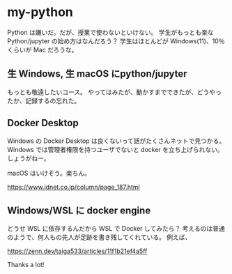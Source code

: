# my-python

Python は嫌いだ。だが、授業で使わないといけない。
学生がもっとも楽な Python/jupyter の始め方はなんだろう？
学生はほとんどが Windows(11)、10％くらいが Mac だろうな。


## 生 Windows, 生 macOS にpython/jupyter

もっとも敬遠したいコース。
やってはみたが、動かすまでできたが、どうやったか、記録するの忘れた。


## Docker Desktop

Windows の Docker Desktop は良くないって話がたくさんネットで見つかる。
Windows では管理者権限を持つユーザでないと docker を立ち上げられない。
しょうがねー。

macOS はいけそう。楽ちん。

https://www.idnet.co.jp/column/page_187.html

## Windows/WSL に docker engine

どうせ WSL に依存するんだから WSL で Docker してみたら？
考えるのは普通のようで、何人もの先人が足跡を書き残してくれている。
例えば、

https://zenn.dev/taiga533/articles/11f1b21ef4a5ff

Thanks a lot!


